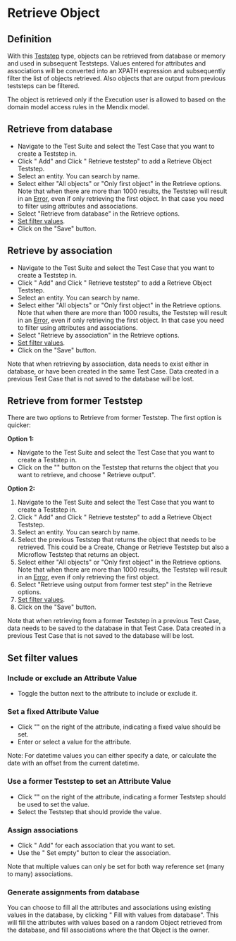 # Retrieve Object

## Definition

With this [Teststep](.) type, objects can be retrieved from database or memory and used in subsequent Teststeps. Values entered for attributes and associations will be converted into an XPATH expression and subsequently filter the list of objects retrieved. Also objects that are output from previous teststeps can be filtered. 

The object is retrieved only if the Execution user is allowed to based on the domain model access rules in the Mendix model.

## Retrieve from database

- Navigate to the Test Suite and select the Test Case that you want to create a Teststep in.
- Click "<i class="fal fa-plus-circle"></i> Add" and Click "<i class="fal fa-plus-circle"></i> Retrieve teststep" to add a Retrieve Object Teststep.
- Select an entity. You can search by name.
- Select either "All objects" or "Only first object" in the Retrieve options. Note that when there are more than 1000 results, the Teststep will result in an [Error](error), even if only retrieving the first object. In that case you need to filter using attributes and associations.
- Select "Retrieve from database" in the Retrieve options.
- [Set filter values](#set-filter-values).
- Click on the "Save" button. 

## Retrieve by association

- Navigate to the Test Suite and select the Test Case that you want to create a Teststep in.
- Click "<i class="fal fa-plus-circle"></i> Add" and Click "<i class="fal fa-plus-circle"></i> Retrieve teststep" to add a Retrieve Object Teststep.
- Select an entity. You can search by name.
- Select either "All objects" or "Only first object" in the Retrieve options. Note that when there are more than 1000 results, the Teststep will result in an [Error](error), even if only retrieving the first object. In that case you need to filter using attributes and associations.
- Select "Retrieve by association" in the Retrieve options.
- [Set filter values](#set-filter-values).
- Click on the "Save" button. 

Note that when retrieving by association, data needs to exist either in database, or have been created in the same Test Case. Data created in a previous Test Case that is not saved to the database will be lost.

## Retrieve from former Teststep

There are two options to Retrieve from former Teststep. The first option is quicker:

**Option 1:**

- Navigate to the Test Suite and select the Test Case that you want to create a Teststep in.
- Click on the "<i class="fas fa-ellipsis"></i>" button on the Teststep that returns the object that you want to retrieve, and choose "<i class="fal fa-plus-circle"></i> Retrieve output".

**Option 2:**

1. Navigate to the Test Suite and select the Test Case that you want to create a Teststep in.
2. Click "<i class="fal fa-plus-circle"></i> Add" and Click "<i class="fal fa-plus-circle"></i> Retrieve teststep" to add a Retrieve Object Teststep.
3. Select an entity. You can search by name.
4. Select the previous Teststep that returns the object that needs to be retrieved. This could be a Create, Change or Retrieve Teststep but also a Microflow Teststep that returns an object.
5. Select either "All objects" or "Only first object" in the Retrieve options. Note that when there are more than 1000 results, the Teststep will result in an [Error](error), even if only retrieving the first object.
6. Select "Retrieve using output from former test step" in the Retrieve options.
7. [Set filter values](#set-filter-values).
8. Click on the "Save" button. 

Note that when retrieving from a former Teststep in a previous Test Case, data needs to be saved to the database in that Test Case. Data created in a previous Test Case that is not saved to the database will be lost.

## Set filter values

### Include or exclude an Attribute Value
- Toggle the <i class="fal fa-filter"></i> button next to the attribute to include or exclude it.

### Set a fixed Attribute Value 
- Click "<i class="fas fa-keyboard"></i>" on the right of the attribute, indicating a fixed value should be set.
- Enter or select a value for the attribute.

Note: For datetime values you can either specify a date, or calculate the date with an offset from the current datetime.

### Use a former Teststep to set an Attribute Value
- Click "<i class="fal fa-chevron-circle-right"></i>" on the right of the attribute, indicating a former Teststep should be used to set the value.
- Select the Teststep that should provide the value.

### Assign associations
- Click "<i class="fal fa-plus-circle"></i> Add" for each association that you want to set. 
- Use the "<i class="fal fa-empty-set"></i> Set empty" button to clear the association. 

Note that multiple values can only be set for both way reference set (many to many) associations.

### Generate assignments from database
You can choose to fill all the attributes and associations using existing values in the database, by clicking "<i class="fas fa-database"></i> Fill with values from database". This will fill the attributes with values based on a random Object retrieved from the database, and fill associations where the that Object is the owner.

